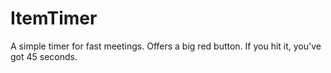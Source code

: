 ItemTimer
=========

A simple timer for fast meetings. Offers a big red button. If you hit it, you've got 45 seconds.
